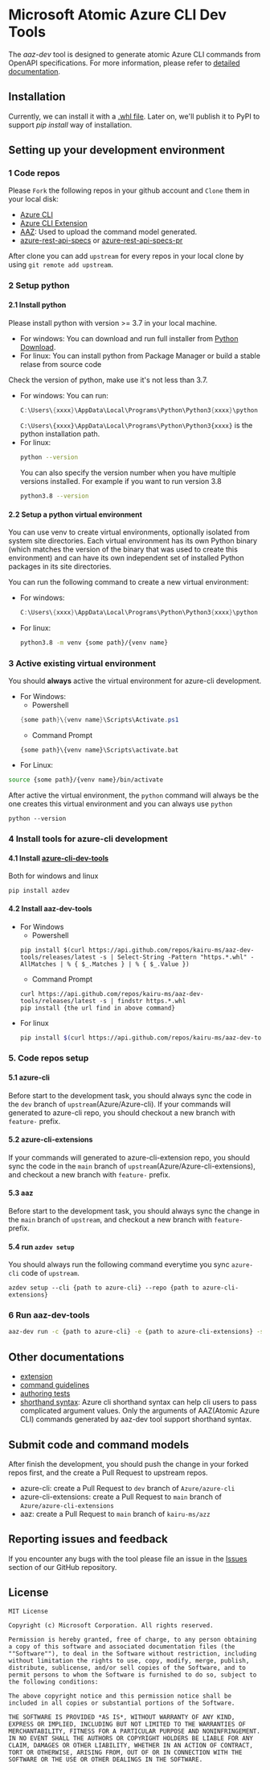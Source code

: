 # Microsoft Atomic Azure CLI Dev Tools

The *aaz-dev* tool is designed to generate atomic Azure CLI commands from OpenAPI specifications. For more information, please refer to [detailed documentation](https://github.com/necusjz/aaz-dev-tools/tree/release-pipeline/src/backend/docs/Docs). 

## Installation
Currently, we can install it with a [.whl file](https://github.com/kairu-ms/aaz-dev-tools/releases). Later on, we'll publish it to PyPI to support *pip install* way of installation.

## Setting up your development environment

### 1 Code repos

Please `Fork` the following repos in your github account and `Clone` them in your local disk:
   
   - [Azure CLI](https://github.com/Azure/azure-cli)
   - [Azure CLI Extension](https://github.com/Azure/azure-cli-extensions)
   - [AAZ](https://github.com/kairu-ms/aaz): Used to upload the command model generated.
   - [azure-rest-api-specs](https://github.com/Azure/azure-rest-api-specs) or [azure-rest-api-specs-pr](https://github.com/Azure/azure-rest-api-specs-pr)

After clone you can add `upstream` for every repos in your local clone by using `git remote add upstream`.

### 2 Setup python

#### 2.1 Install python
Please install python with version >= 3.7 in your local machine.

- For windows: You can download and run full installer from [Python Download](https://www.python.org/downloads/).
- For linux: You can install python from Package Manager or build a stable relase from source code

Check the version of python, make use it's not less than 3.7.
- For windows:
    You can run:
    ```PowerShell
    C:\Users\{xxxx}\AppData\Local\Programs\Python\Python3{xxxx}\python --version
    ```
    `C:\Users\{xxxx}\AppData\Local\Programs\Python\Python3{xxxx}` is the python installation path.
- For linux:
    ```bash
    python --version
    ```
    You can also specify the version number when you have multiple versions installed. For example if you want to run version 3.8
    ```bash
    python3.8 --version
    ```

#### 2.2 Setup a python virtual environment

You can use venv to create virtual environments, optionally isolated from system site directories. Each virtual environment has its own Python binary (which matches the version of the binary that was used to create this environment) and can have its own independent set of installed Python packages in its site directories.

You can run the following command to create a new virtual environment:
- For windows:
    ```PowerShell
    C:\Users\{xxxx}\AppData\Local\Programs\Python\Python3{xxxx}\python -m venv {some path}\{venv name}
    ```
- For linux:
    ```bash
    python3.8 -m venv {some path}/{venv name}
    ```

### 3 Active existing virtual environment

You should __always__ active the virtual environment for azure-cli development.

- For Windows:
    - Powershell
    ```powershell
    {some path}\{venv name}\Scripts\Activate.ps1
    ```
    - Command Prompt
    ```Command Prompt
    {some path}\{venv name}\Scripts\activate.bat
    ```
- For Linux:
```bash
source {some path}/{venv name}/bin/activate
```
After active the virtual environment, the `python` command will always be the one creates this virtual environment and you can always use `python`
```
python --version
```

### 4 Install tools for azure-cli development

#### 4.1 Install [azure-cli-dev-tools](https://github.com/Azure/azure-cli-dev-tools)
Both for windows and linux
```
pip install azdev
```

#### 4.2 Install aaz-dev-tools

- For Windows
    - Powershell
    ```
    pip install $(curl https://api.github.com/repos/kairu-ms/aaz-dev-tools/releases/latest -s | Select-String -Pattern "https.*.whl" -AllMatches | % { $_.Matches } | % { $_.Value })
    ```
    - Command Prompt
    ```
    curl https://api.github.com/repos/kairu-ms/aaz-dev-tools/releases/latest -s | findstr https.*.whl
    pip install {the url find in above command}
    ```
- For linux
    ```bash
    pip install $(curl https://api.github.com/repos/kairu-ms/aaz-dev-tools/releases/latest -s | grep -o "https.*.whl")
    ```

### 5. Code repos setup

#### 5.1 azure-cli
Before start to the development task, you should always sync the code in the `dev` branch of `upstream`(Azure/Azure-cli).
If your commands will generated to azure-cli repo, you should checkout a new branch with `feature-` prefix.

#### 5.2 azure-cli-extensions
If your commands will generated to azure-cli-extension repo, you should sync the code in the `main` branch of `upstream`(Azure/Azure-cli-extensions), and checkout a new branch with `feature-` prefix.

#### 5.3 aaz
Before start to the development task, you should always sync the change in the `main` branch of `upstream`, and checkout a new branch with `feature-` prefix.

#### 5.4 run `azdev setup`
You should always run the following command everytime you sync `azure-cli` code of `upstream`.
```
azdev setup --cli {path to azure-cli} --repo {path to azure-cli-extensions}
```

### 6 Run aaz-dev-tools

```bash
aaz-dev run -c {path to azure-cli} -e {path to azure-cli-extensions} -s {path swagger or swagger-pr} -a {path to aaz}
```

## Other documentations

- [extension](https://github.com/Azure/azure-cli/blob/dev/doc/extensions/README.md)
- [command guidelines](https://github.com/Azure/azure-cli/blob/dev/doc/command_guidelines.md)
- [authoring tests](https://github.com/Azure/azure-cli/blob/dev/doc/authoring_tests.md)
- [shorthand syntax](https://github.com/Azure/azure-cli/blob/dev/doc/shorthand_syntax.md): Azure cli shorthand syntax can help cli users to pass complicated argument values. Only the arguments of AAZ(Atomic Azure CLI) commands generated by aaz-dev tool support shorthand syntax.

## Submit code and command models

After finish the development, you should push the change in your forked repos first, and the create a Pull Request to upstream repos.

- azure-cli: create a Pull Request to `dev` branch of `Azure/azure-cli`
- azure-cli-extensions: create a Pull Request to `main` branch of `Azure/azure-cli-extensions` 
- aaz: create a Pull Request to `main` branch of `kairu-ms/azz`


## Reporting issues and feedback
If you encounter any bugs with the tool please file an issue in the [Issues](https://github.com/kairu-ms/aaz-dev-tools/issues) section of our GitHub repository.

## License
```
MIT License

Copyright (c) Microsoft Corporation. All rights reserved.

Permission is hereby granted, free of charge, to any person obtaining a copy of this software and associated documentation files (the ""Software""), to deal in the Software without restriction, including without limitation the rights to use, copy, modify, merge, publish, distribute, sublicense, and/or sell copies of the Software, and to permit persons to whom the Software is furnished to do so, subject to the following conditions:

The above copyright notice and this permission notice shall be included in all copies or substantial portions of the Software.

THE SOFTWARE IS PROVIDED *AS IS*, WITHOUT WARRANTY OF ANY KIND, EXPRESS OR IMPLIED, INCLUDING BUT NOT LIMITED TO THE WARRANTIES OF MERCHANTABILITY, FITNESS FOR A PARTICULAR PURPOSE AND NONINFRINGEMENT. IN NO EVENT SHALL THE AUTHORS OR COPYRIGHT HOLDERS BE LIABLE FOR ANY CLAIM, DAMAGES OR OTHER LIABILITY, WHETHER IN AN ACTION OF CONTRACT, TORT OR OTHERWISE, ARISING FROM, OUT OF OR IN CONNECTION WITH THE SOFTWARE OR THE USE OR OTHER DEALINGS IN THE SOFTWARE.
```
